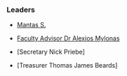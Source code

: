 ### Leaders
* [Mantas S.](mailto:mantas.sanauskas@owasp.org)
* [Faculty Advisor Dr Alexios Mylonas](mailto:alexios.mylonas@owasp.org)

* [Secretary Nick Priebe]
* [Treasurer Thomas James Beards]
